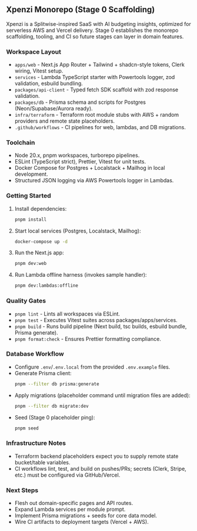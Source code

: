 ## Xpenzi Monorepo (Stage 0 Scaffolding)

Xpenzi is a Splitwise-inspired SaaS with AI budgeting insights, optimized for serverless AWS and Vercel delivery. Stage 0 establishes the monorepo scaffolding, tooling, and CI so future stages can layer in domain features.

### Workspace Layout

- `apps/web` - Next.js App Router + Tailwind + shadcn-style tokens, Clerk wiring, Vitest setup.
- `services` - Lambda TypeScript starter with Powertools logger, zod validation, esbuild bundling.
- `packages/api-client` - Typed fetch SDK scaffold with zod response validation.
- `packages/db` - Prisma schema and scripts for Postgres (Neon/Supabase/Aurora ready).
- `infra/terraform` - Terraform root module stubs with AWS + random providers and remote state placeholders.
- `.github/workflows` - CI pipelines for web, lambdas, and DB migrations.

### Toolchain

- Node 20.x, pnpm workspaces, turborepo pipelines.
- ESLint (TypeScript strict), Prettier, Vitest for unit tests.
- Docker Compose for Postgres + Localstack + Mailhog in local development.
- Structured JSON logging via AWS Powertools logger in Lambdas.

### Getting Started

1. Install dependencies:
   ```bash
   pnpm install
   ```
2. Start local services (Postgres, Localstack, Mailhog):
   ```bash
   docker-compose up -d
   ```
3. Run the Next.js app:
   ```bash
   pnpm dev:web
   ```
4. Run Lambda offline harness (invokes sample handler):
   ```bash
   pnpm dev:lambdas:offline
   ```

### Quality Gates

- `pnpm lint` - Lints all workspaces via ESLint.
- `pnpm test` - Executes Vitest suites across packages/apps/services.
- `pnpm build` - Runs build pipeline (Next build, tsc builds, esbuild bundle, Prisma generate).
- `pnpm format:check` - Ensures Prettier formatting compliance.

### Database Workflow

- Configure `.env`/`.env.local` from the provided `.env.example` files.
- Generate Prisma client:
  ```bash
  pnpm --filter db prisma:generate
  ```
- Apply migrations (placeholder command until migration files are added):
  ```bash
  pnpm --filter db migrate:dev
  ```
- Seed (Stage 0 placeholder ping):
  ```bash
  pnpm seed
  ```

### Infrastructure Notes

- Terraform backend placeholders expect you to supply remote state bucket/table variables.
- CI workflows lint, test, and build on pushes/PRs; secrets (Clerk, Stripe, etc.) must be configured via GitHub/Vercel.

### Next Steps

- Flesh out domain-specific pages and API routes.
- Expand Lambda services per module prompt.
- Implement Prisma migrations + seeds for core data model.
- Wire CI artifacts to deployment targets (Vercel + AWS).
